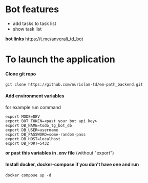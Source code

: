 # Bot features

- add tasks to task list
- show task list

**bot links**
https://t.me/anverali_td_bot

# To launch the application

#### Clone git repo

```shell
git clone https://github.com/nurislam-td/em-path_backend.git
```

#### Add environment variables

for example run command

```shell
export MODE=DEV
export BOT_TOKEN=<past your bot api key>
export DB_NAME=todo_tg_bot_db
export DB_USER=username
export DB_PASSWORD=some-random-pass
export DB_HOST=localhost
export DB_PORT=5432
```

**or past this variables in .env file** (without "export")

#### Install docker, docker-compose if you don't have one and run

```shell
docker compose up -d
```
